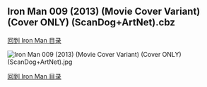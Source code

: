 ## Iron Man 009 (2013) (Movie Cover Variant) (Cover ONLY) (ScanDog+ArtNet).cbz


[回到 Iron Man 目录](https://github.com/alicewish/markdown/blob/master/series/Iron-Man.md)


![Iron Man 009 (2013) (Movie Cover Variant) (Cover ONLY) (ScanDog+ArtNet).jpg](https://wx1.sinaimg.cn/large/6a9fdecaly1fr0vzqddc6j21401pnarj.jpg)

[回到 Iron Man 目录](https://github.com/alicewish/markdown/blob/master/series/Iron-Man.md)

